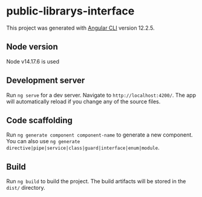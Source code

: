 # public-librarys-interface

This project was generated with [Angular CLI](https://github.com/angular/angular-cli) version 12.2.5.

## Node version
Node v14.17.6 is used

## Development server

Run `ng serve` for a dev server. Navigate to `http://localhost:4200/`. The app will automatically reload if you change any of the source files.

## Code scaffolding

Run `ng generate component component-name` to generate a new component. You can also use `ng generate directive|pipe|service|class|guard|interface|enum|module`.

## Build

Run `ng build` to build the project. The build artifacts will be stored in the `dist/` directory.

